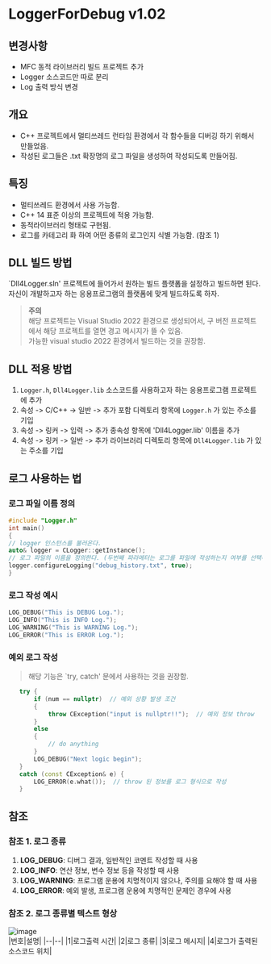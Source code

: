 # LoggerForDebug v1.02
## 변경사항
- MFC 동적 라이브러리 빌드 프로젝트 추가
- Logger 소스코드만 따로 분리
- Log 출력 방식 변경

## 개요
- C++ 프로젝트에서 멀티쓰레드 런타임 환경에서 각 함수들을 디버깅 하기 위해서 만들었음. 
- 작성된 로그들은 .txt 확장명의 로그 파일을 생성하여 작성되도록 만들어짐.


## 특징  
 - 멀티쓰레드 환경에서 사용 가능함.
 - C++ 14 표준 이상의 프로젝트에 적용 가능함.
 - 동적라이브러리 형태로 구현됨.
 - 로그를 카테고리 화 하여 어떤 종류의 로그인지 식별 가능함. (참조 1)


## DLL 빌드 방법 
`Dll4Logger.sln' 프로젝트에 들어가서 원하는 빌드 플랫폼을 설정하고 빌드하면 된다.  
자신이 개발하고자 하는 응용프로그램의 플랫폼에 맞게 빌드하도록 하자. 
> **주의**   
> 해당 프로젝트는 Visual Studio 2022 환경으로 생성되어서, 구 버전 프로젝트에서 해당 프로젝트를 열면 경고 메시지가 뜰 수 있음.  
> 가능한 visual studio 2022 환경에서 빌드하는 것을 권장함.


## DLL 적용 방법
1. `Logger.h`, `Dll4Logger.lib` 소스코드를 사용하고자 하는 응용프로그램 프로젝트에 추가
2. 속성 -> C/C++ -> 일반 -> 추가 포함 디렉토리 항목에 `Logger.h` 가 있는 주소를 기입
3. 속성 -> 링커 -> 입력 -> 추가 종속성 항목에 'Dll4Logger.lib' 이름을 추가 
4. 속성 -> 링커 -> 일반 -> 추가 라이브러리 디렉토리 항목에 `Dll4Logger.lib` 가 있는 주소를 기입


## 로그 사용하는 법 
### 로그 파일 이름 정의 
```cpp
#include "Logger.h"
int main()
{
// logger 인스턴스를 불러온다.
auto& logger = CLogger::getInstance();
// 로그 파일의 이름을 정의한다. (두번째 파라메터는 로그를 파일에 작성하는지 여부를 선택하는 설정이다.)
logger.configureLogging("debug_history.txt", true);
}
```
### 로그 작성 예시 
```cpp
LOG_DEBUG("This is DEBUG Log.");
LOG_INFO("This is INFO Log.");
LOG_WARNING("This is WARNING Log.");
LOG_ERROR("This is ERROR Log.");
```

### 예외 로그 작성 
> 해당 기능은 `try, catch' 문에서 사용하는 것을 권장함.  
```cpp
   try {
       if (num == nullptr)  // 예외 상황 발생 조건 
       {
           throw CException("input is nullptr!!");  // 예외 정보 throw 
       }
       else
       {
           // do anything
       }
       LOG_DEBUG("Next logic begin");
   }
   catch (const CException& e) {
       LOG_ERROR(e.what());  // throw 된 정보를 로그 형식으로 작성 
   }
```

## 참조 
### 참조 1. 로그 종류 
1. **LOG_DEBUG**: 디버그 결과, 일반적인 코멘트 작성할 때 사용
2. **LOG_INFO**: 연산 정보, 변수 정보 등을 작성할 때 사용
3. **LOG_WARNING**: 프로그램 운용에 치명적이지 않으나, 주의를 요해야 할 때 사용
4. **LOG_ERROR**: 예외 발생, 프로그램 운용에 치명적인 문제인 경우에 사용

### 참조 2. 로그 종류별 텍스트 형상
![image](https://github.com/user-attachments/assets/676f18e2-33f7-447b-8d16-ad9a5cc70811)  
|번호|설명|
|--|--|
|1|로그출력 시간|
|2|로그 종류|
|3|로그 메시지|
|4|로그가 출력된 소스코드 위치|

